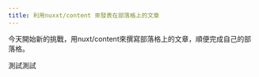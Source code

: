 ```yaml
---
title: 利用nuxxt/content 來發表在部落格上的文章
---
```

今天開始新的挑戰，用nuxt/content來撰寫部落格上的文章，順便完成自己的部落格。
<!--more-->
測試測試
